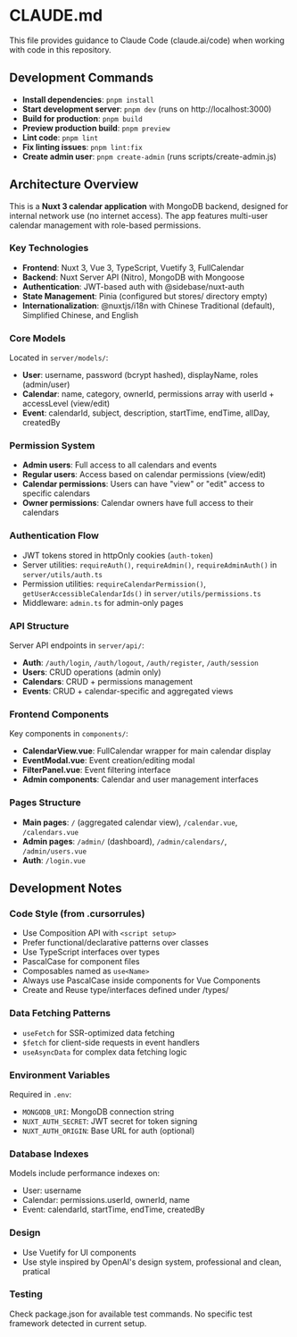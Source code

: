 # CLAUDE.md

This file provides guidance to Claude Code (claude.ai/code) when working with code in this repository.

## Development Commands

- **Install dependencies**: `pnpm install`
- **Start development server**: `pnpm dev` (runs on http://localhost:3000)
- **Build for production**: `pnpm build`
- **Preview production build**: `pnpm preview`
- **Lint code**: `pnpm lint`
- **Fix linting issues**: `pnpm lint:fix`
- **Create admin user**: `pnpm create-admin` (runs scripts/create-admin.js)

## Architecture Overview

This is a **Nuxt 3 calendar application** with MongoDB backend, designed for internal network use (no internet access). The app features multi-user calendar management with role-based permissions.

### Key Technologies

- **Frontend**: Nuxt 3, Vue 3, TypeScript, Vuetify 3, FullCalendar
- **Backend**: Nuxt Server API (Nitro), MongoDB with Mongoose
- **Authentication**: JWT-based auth with @sidebase/nuxt-auth
- **State Management**: Pinia (configured but stores/ directory empty)
- **Internationalization**: @nuxtjs/i18n with Chinese Traditional (default), Simplified Chinese, and English

### Core Models

Located in `server/models/`:

- **User**: username, password (bcrypt hashed), displayName, roles (admin/user)
- **Calendar**: name, category, ownerId, permissions array with userId + accessLevel (view/edit)
- **Event**: calendarId, subject, description, startTime, endTime, allDay, createdBy

### Permission System

- **Admin users**: Full access to all calendars and events
- **Regular users**: Access based on calendar permissions (view/edit)
- **Calendar permissions**: Users can have "view" or "edit" access to specific calendars
- **Owner permissions**: Calendar owners have full access to their calendars

### Authentication Flow

- JWT tokens stored in httpOnly cookies (`auth-token`)
- Server utilities: `requireAuth()`, `requireAdmin()`, `requireAdminAuth()` in `server/utils/auth.ts`
- Permission utilities: `requireCalendarPermission()`, `getUserAccessibleCalendarIds()` in `server/utils/permissions.ts`
- Middleware: `admin.ts` for admin-only pages

### API Structure

Server API endpoints in `server/api/`:

- **Auth**: `/auth/login`, `/auth/logout`, `/auth/register`, `/auth/session`
- **Users**: CRUD operations (admin only)
- **Calendars**: CRUD + permissions management
- **Events**: CRUD + calendar-specific and aggregated views

### Frontend Components

Key components in `components/`:

- **CalendarView.vue**: FullCalendar wrapper for main calendar display
- **EventModal.vue**: Event creation/editing modal
- **FilterPanel.vue**: Event filtering interface
- **Admin components**: Calendar and user management interfaces

### Pages Structure

- **Main pages**: `/` (aggregated calendar view), `/calendar.vue`, `/calendars.vue`
- **Admin pages**: `/admin/` (dashboard), `/admin/calendars/`, `/admin/users.vue`
- **Auth**: `/login.vue`

## Development Notes

### Code Style (from .cursorrules)

- Use Composition API with `<script setup>`
- Prefer functional/declarative patterns over classes
- Use TypeScript interfaces over types
- PascalCase for component files
- Composables named as `use<Name>`
- Always use PascalCase inside components for Vue Components
- Create and Reuse type/interfaces defined under /types/

### Data Fetching Patterns

- `useFetch` for SSR-optimized data fetching
- `$fetch` for client-side requests in event handlers
- `useAsyncData` for complex data fetching logic

### Environment Variables

Required in `.env`:

- `MONGODB_URI`: MongoDB connection string
- `NUXT_AUTH_SECRET`: JWT secret for token signing
- `NUXT_AUTH_ORIGIN`: Base URL for auth (optional)

### Database Indexes

Models include performance indexes on:

- User: username
- Calendar: permissions.userId, ownerId, name
- Event: calendarId, startTime, endTime, createdBy

### Design

- Use Vuetify for UI components
- Use style inspired by OpenAI's design system, professional and clean, pratical

### Testing

Check package.json for available test commands. No specific test framework detected in current setup.
